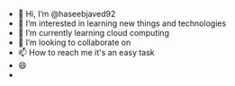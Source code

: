 - 👋 Hi, I’m @haseebjaved92
- 👀 I’m interested in learning new things and technologies
- 🌱 I’m currently learning cloud computing
- 💞️ I’m looking to collaborate on 
- 📫 How to reach me it's an easy task
- 😄
- 


<!---
haseebjaved92/haseebjaved92 is a ✨ special ✨ repository because its `README.md` (this file) appears on your GitHub profile.
You can click the Preview link to take a look at your changes.
--->
